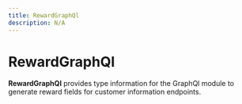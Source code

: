 ```yaml
---
title: RewardGraphQl
description: N/A
---
```


# RewardGraphQl

**RewardGraphQl** provides type information for the GraphQl module
to generate reward fields for customer information endpoints.

